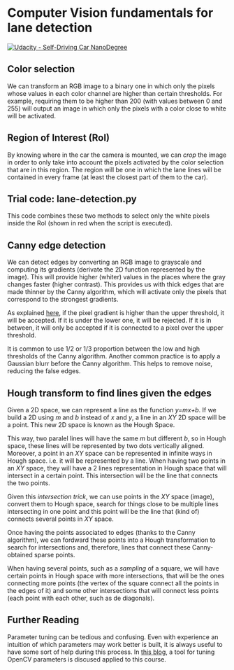 # Computer Vision fundamentals for lane detection

[![Udacity - Self-Driving Car NanoDegree](https://s3.amazonaws.com/udacity-sdc/github/shield-carnd.svg)](http://www.udacity.com/drive)

## Color selection
We can transform an RGB image to a binary one in which only the pixels whose values in each color channel are higher than certain thresholds. For example, requiring them to be higher than 200 (with values between 0 and 255) will output an image in which only the pixels with a color close to white will be activated.

## Region of Interest (RoI)
By knowing where in the car the camera is mounted, we can *crop* the image in order to only take into account the pixels activated by the color selection that are in this region. The region will be one in which the lane lines will be contained in every frame (at least the closest part of them to the car).

## Trial code: lane-detection.py
This code combines these two methods to select only the white pixels inside the RoI (shown in red when the script is executed).


## Canny edge detection
We can detect edges by converting an RGB image to grayscale and computing its gradients (derivate the 2D function represented by the image). This will provide higher (whiter) values in the places where the gray changes faster (higher contrast). This provides us with thick edges that are made thinner by the Canny algorithm, which will activate only the pixels that correspond to the strongest gradients.

As explained [here](https://docs.opencv.org/2.4/doc/tutorials/imgproc/imgtrans/canny_detector/canny_detector.html), if the pixel gradient is higher than the upper threshold, it will be accepted. If it is under the lower one, it will be rejected. If it is in between, it will only be accepted if it is connected to a pixel over the upper threshold.

It is common to use 1/2 or 1/3 proportion between the low and high thresholds of the Canny algorithm. Another common practice is to apply a Gaussian blurr before the Canny algorithm. This helps to remove noise, reducing the false edges.

## Hough transform to find lines given the edges
Given a 2D space, we can represent a line as the function *y=mx+b*. If we build a 2D using *m* and *b* instead of *x* and *y*, a line in an *XY* 2D space will be a point. This new 2D space is known as the Hough Space.

This way, two paralel lines will have the same *m* but different *b*, so in Hough space, these lines will be represented by two dots vertically aligned. Moreover, a point in an *XY* space can be represented in infinite ways in Hough space. i.e. it will be represented by a line. When having two points in an *XY* space, they will have a 2 lines representation in Hough space that will intersect in a certain point. This intersection will be the line that connects the two points.

Given this *intersection trick*, we can use points in the *XY* space (image), convert them to Hough space, search for things close to be multiple lines intersecting in one point and this point will be the line that (kind of) connects several points in *XY* space.

Once having the points associated to edges (thanks to the Canny algorithm), we can fordward these points into a Hough transformation to search for intersections and, therefore, lines that connect these Canny-obtained sparse points.

When having several points, such as a *sampling* of a square, we will have certain points in Hough space with more intersections, that will be the ones connecting more points (the vertex of the square connect all the points in the edges of it) and some other intersections that will connect less points (each point with each other, such as de diagonals).


## Further Reading
Parameter tuning can be tedious and confusing. Even with experience an intuition of which parameters may work better is built, it is always useful to have some sort of help during this process. In [this blog](https://medium.com/@maunesh/finding-the-right-parameters-for-your-computer-vision-algorithm-d55643b6f954), a tool for tuning OpenCV parameters is discused applied to this course.
